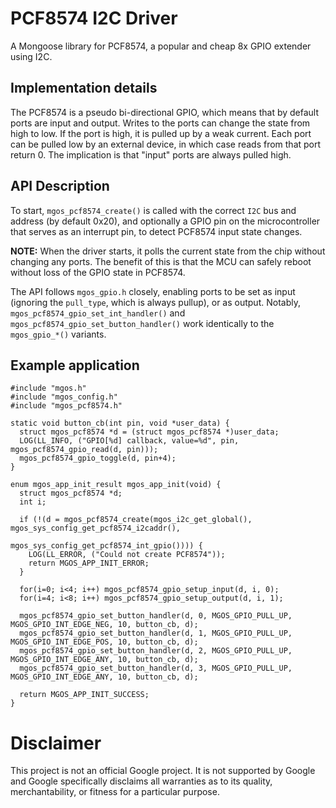 # PCF8574 I2C Driver

A Mongoose library for PCF8574, a popular and cheap 8x GPIO extender using I2C.

## Implementation details

The PCF8574 is a pseudo bi-directional GPIO, which means that by default ports
are input and output. Writes to the ports can change the state from high to low.
If the port is high, it is pulled up by a weak current. Each port can be pulled
low by an external device, in which case reads from that port return 0. The
implication is that "input" ports are always pulled high.

## API Description

To start, `mgos_pcf8574_create()` is called with the correct `I2C` bus and
address (by default 0x20), and optionally a GPIO pin on the microcontroller that
serves as an interrupt pin, to detect PCF8574 input state changes.

**NOTE:** When the driver starts, it polls the current state from the chip
without changing any ports. The benefit of this is that the MCU can safely
reboot without loss of the GPIO state in PCF8574.

The API follows `mgos_gpio.h` closely, enabling ports to be set as input (ignoring
the `pull_type`, which is always pullup), or as output. Notably,
`mgos_pcf8574_gpio_set_int_handler()` and `mgos_pcf8574_gpio_set_button_handler()`
work identically to the `mgos_gpio_*()` variants.

## Example application

```
#include "mgos.h"
#include "mgos_config.h"
#include "mgos_pcf8574.h"

static void button_cb(int pin, void *user_data) {
  struct mgos_pcf8574 *d = (struct mgos_pcf8574 *)user_data;
  LOG(LL_INFO, ("GPIO[%d] callback, value=%d", pin, mgos_pcf8574_gpio_read(d, pin)));
  mgos_pcf8574_gpio_toggle(d, pin+4);
}

enum mgos_app_init_result mgos_app_init(void) {
  struct mgos_pcf8574 *d;
  int i;

  if (!(d = mgos_pcf8574_create(mgos_i2c_get_global(), mgos_sys_config_get_pcf8574_i2caddr(),
                                mgos_sys_config_get_pcf8574_int_gpio()))) {
    LOG(LL_ERROR, ("Could not create PCF8574"));
    return MGOS_APP_INIT_ERROR;
  }

  for(i=0; i<4; i++) mgos_pcf8574_gpio_setup_input(d, i, 0);
  for(i=4; i<8; i++) mgos_pcf8574_gpio_setup_output(d, i, 1);

  mgos_pcf8574_gpio_set_button_handler(d, 0, MGOS_GPIO_PULL_UP, MGOS_GPIO_INT_EDGE_NEG, 10, button_cb, d);
  mgos_pcf8574_gpio_set_button_handler(d, 1, MGOS_GPIO_PULL_UP, MGOS_GPIO_INT_EDGE_POS, 10, button_cb, d);
  mgos_pcf8574_gpio_set_button_handler(d, 2, MGOS_GPIO_PULL_UP, MGOS_GPIO_INT_EDGE_ANY, 10, button_cb, d);
  mgos_pcf8574_gpio_set_button_handler(d, 3, MGOS_GPIO_PULL_UP, MGOS_GPIO_INT_EDGE_ANY, 10, button_cb, d);

  return MGOS_APP_INIT_SUCCESS;
}
```

# Disclaimer

This project is not an official Google project. It is not supported by Google
and Google specifically disclaims all warranties as to its quality,
merchantability, or fitness for a particular purpose.
